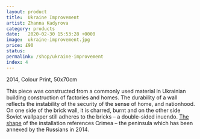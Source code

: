 ```yaml
---
layout: product
title:  Ukraine Improvement
artist: Zhanna Kadyrova
category: products
date:   2020-02-30 15:53:28 +0000
image:  ukraine-improvement.jpg
price: £90
status:
permalink: /shop/ukraine-improvement
index: 4
---
```

2014, Colour Print, 50x70cm

This piece was constructed from a commonly used material in Ukrainian building construction of factories and homes. The durability of a wall reflects the instability of the security of the sense of home, and nationhood. On one side of the brick wall, it is charred, burnt and on the other side Soviet wallpaper still adheres to the bricks – a double-sided inuendo. <a href="https://www.kadyrova.com/untitled-en">The shape</a> of the installation references Crimea – the peninsula which has been annexed by the Russians in 2014.
